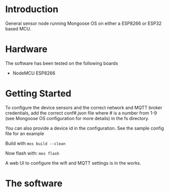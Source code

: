 # Introduction 
General sensor node running Mongoose OS on either a ESP8266 or ESP32 based MCU.

# Hardware

The software has been tested on the following boards

 - NodeMCU ESP8266
 
# Getting Started

To configure the device sensors and the correct network and MQTT broker credentials, add the correct conf#.json file where # is a number from 1-9 (see Mongoose OS configuration for more details) in the fs directory. 

You can also provide a device id in the configuration.  See the sample config file for an example

Build with
```mos build --clean```

Now flash with:
```mos flash```

A web UI to configure the wifi and MQTT settings is in the works.

# The software
